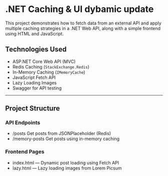 # .NET Caching & UI dybamic update

This project demonstrates how to fetch data from an external API and apply multiple caching strategies in a .NET Web API, along with a simple frontend using HTML and JavaScript.

## Technologies Used
- ASP.NET Core Web API (MVC)
- Redis Caching (`StackExchange.Redis`)
- In-Memory Caching (`IMemoryCache`)
- JavaScript Fetch API
- Lazy Loading Images
- Swagger for API testing

---

## Project Structure
### API Endpoints

- /posts	Get posts from JSONPlaceholder (Redis)
- /memory-posts	Get posts using in-memory caching

 ### Frontend Pages
- index.html — Dynamic post loading using Fetch API
- lazy.html — Lazy loading images from Lorem Picsum

